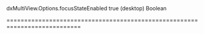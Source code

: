 <!--id-->dxMultiView.Options.focusStateEnabled<!--/id-->
<!--merge--><!--/merge-->
<!--default-->true (desktop)<!--/default-->
<!--type-->Boolean<!--/type-->
===========================================================================

